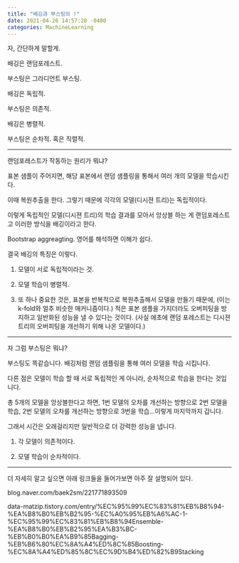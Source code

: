```yaml
---
title: "배깅과 부스팅의 !"
date: 2021-04-26 14:57:28 -0400
categories: MachineLearning
---
```


자, 간단하게 말할게.

 

배깅은 랜덤포레스트.

부스팅은 그라디언트 부스팅.

 

배깅은 독립적.

부스팅은 의존적.

 

배깅은 병렬적.

부스팅은 순차적. 혹은 직렬적.

 

-----------------------------------------------------------------------------------------------------

 

랜덤포레스트가 작동하는 원리가 뭐냐?

표본 샘플이 주어지면, 해당 표본에서 랜덤 샘플링을 통해서 여러 개의 모델을 학습시킨다.

이때 복원추출을 한다. 그렇기 때문에 각각의 모델(디시젼 트리)는 독립적이다.

이렇게 독립적인 모델(디시젼 트리)의 학습 결과를 모아서 앙상블 하는 게 랜덤포레스트고 이러한 방식을 배깅이라고 한다.

Bootstrap aggreagting. 영어를 해석하면 이해가 쉽다.

 

 

결국 배깅의 특징은 이렇다.

1. 모델이 서로 독립적이라는 것.

2. 모델 학습이 병렬적.

3. 또 하나 중요한 것은, 표본을 반복적으로 복원추출해서 모델을 만들기 때문에, (이는 k-fold와 얼추 비슷한 매커니즘이다.) 적은 표본 샘플을 가지더라도 오버피팅을 방지하고 일반화된 성능을 낼 수 있다는 것이다. (사실 애초에 랜덤 포레스트는 디시젼 트리의 오버피팅을 개선하기 위해 나온 모델이다.)

 

 

------------------------------------------------------------------------------------------------------------------

 

자 그럼 부스팅은 뭐냐?

부스팅도 똑같습니다. 배깅처럼 랜덤 샘플링을 통해 여러 모델을 학습 시킵니다.

다른 점은 모델이 학습 할 때 서로 독립적인 게 아니라, 순차적으로 학습을 한다는 것입니다.

총 5개의 모델을 앙상블한다고 하면, 1번 모델의 오차를 개선하는 방향으로 2번 모델을 학습, 2번 모델의 오차를 개선하는 방향으로 3번을 학습...이렇게 마지막까지 갑니다.

그래서 시간은 오래걸리지만 일반적으로 더 강력한 성능을 냅니다.

 

1. 각 모델이 의존적이다.

2. 모델 학습이 순차적이다.

 

-----------------------------------------------------------------------------------------------------------

 

더 자세히 알고 싶으면 아래 링크들을 들어가보면 아주 잘 설명되어 있다.

blog.naver.com/baek2sm/221771893509

data-matzip.tistory.com/entry/%EC%95%99%EC%83%81%EB%B8%94-%EA%B8%B0%EB%B2%95-%EC%A0%95%EB%A6%AC-1-%EC%95%99%EC%83%81%EB%B8%94Ensemble-%EA%B8%B0%EB%B2%95%EA%B3%BC-%EB%B0%B0%EA%B9%85Bagging-%EB%B6%80%EC%8A%A4%ED%8C%85Boosting-%EC%8A%A4%ED%85%8C%EC%9D%B4%ED%82%B9Stacking
